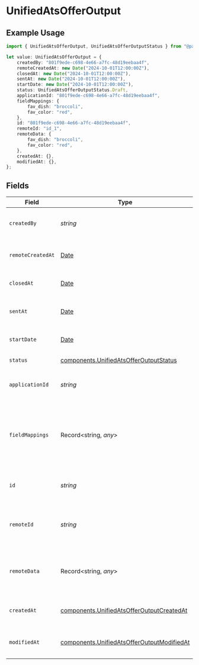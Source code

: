 # UnifiedAtsOfferOutput

## Example Usage

```typescript
import { UnifiedAtsOfferOutput, UnifiedAtsOfferOutputStatus } from "@panora/sdk/models/components";

let value: UnifiedAtsOfferOutput = {
    createdBy: "801f9ede-c698-4e66-a7fc-48d19eebaa4f",
    remoteCreatedAt: new Date("2024-10-01T12:00:00Z"),
    closedAt: new Date("2024-10-01T12:00:00Z"),
    sentAt: new Date("2024-10-01T12:00:00Z"),
    startDate: new Date("2024-10-01T12:00:00Z"),
    status: UnifiedAtsOfferOutputStatus.Draft,
    applicationId: "801f9ede-c698-4e66-a7fc-48d19eebaa4f",
    fieldMappings: {
        fav_dish: "broccoli",
        fav_color: "red",
    },
    id: "801f9ede-c698-4e66-a7fc-48d19eebaa4f",
    remoteId: "id_1",
    remoteData: {
        fav_dish: "broccoli",
        fav_color: "red",
    },
    createdAt: {},
    modifiedAt: {},
};
```

## Fields

| Field                                                                                                    | Type                                                                                                     | Required                                                                                                 | Description                                                                                              | Example                                                                                                  |
| -------------------------------------------------------------------------------------------------------- | -------------------------------------------------------------------------------------------------------- | -------------------------------------------------------------------------------------------------------- | -------------------------------------------------------------------------------------------------------- | -------------------------------------------------------------------------------------------------------- |
| `createdBy`                                                                                              | *string*                                                                                                 | :heavy_minus_sign:                                                                                       | The UUID of the creator                                                                                  | 801f9ede-c698-4e66-a7fc-48d19eebaa4f                                                                     |
| `remoteCreatedAt`                                                                                        | [Date](https://developer.mozilla.org/en-US/docs/Web/JavaScript/Reference/Global_Objects/Date)            | :heavy_minus_sign:                                                                                       | The remote creation date of the offer                                                                    | 2024-10-01T12:00:00Z                                                                                     |
| `closedAt`                                                                                               | [Date](https://developer.mozilla.org/en-US/docs/Web/JavaScript/Reference/Global_Objects/Date)            | :heavy_minus_sign:                                                                                       | The closing date of the offer                                                                            | 2024-10-01T12:00:00Z                                                                                     |
| `sentAt`                                                                                                 | [Date](https://developer.mozilla.org/en-US/docs/Web/JavaScript/Reference/Global_Objects/Date)            | :heavy_minus_sign:                                                                                       | The sending date of the offer                                                                            | 2024-10-01T12:00:00Z                                                                                     |
| `startDate`                                                                                              | [Date](https://developer.mozilla.org/en-US/docs/Web/JavaScript/Reference/Global_Objects/Date)            | :heavy_minus_sign:                                                                                       | The start date of the offer                                                                              | 2024-10-01T12:00:00Z                                                                                     |
| `status`                                                                                                 | [components.UnifiedAtsOfferOutputStatus](../../models/components/unifiedatsofferoutputstatus.md)         | :heavy_minus_sign:                                                                                       | The status of the offer                                                                                  | DRAFT                                                                                                    |
| `applicationId`                                                                                          | *string*                                                                                                 | :heavy_minus_sign:                                                                                       | The UUID of the application                                                                              | 801f9ede-c698-4e66-a7fc-48d19eebaa4f                                                                     |
| `fieldMappings`                                                                                          | Record<string, *any*>                                                                                    | :heavy_minus_sign:                                                                                       | The custom field mappings of the object between the remote 3rd party & Panora                            | {<br/>"fav_dish": "broccoli",<br/>"fav_color": "red"<br/>}                                               |
| `id`                                                                                                     | *string*                                                                                                 | :heavy_minus_sign:                                                                                       | The UUID of the offer                                                                                    | 801f9ede-c698-4e66-a7fc-48d19eebaa4f                                                                     |
| `remoteId`                                                                                               | *string*                                                                                                 | :heavy_minus_sign:                                                                                       | The remote ID of the offer in the context of the 3rd Party                                               | id_1                                                                                                     |
| `remoteData`                                                                                             | Record<string, *any*>                                                                                    | :heavy_minus_sign:                                                                                       | The remote data of the offer in the context of the 3rd Party                                             | {<br/>"fav_dish": "broccoli",<br/>"fav_color": "red"<br/>}                                               |
| `createdAt`                                                                                              | [components.UnifiedAtsOfferOutputCreatedAt](../../models/components/unifiedatsofferoutputcreatedat.md)   | :heavy_minus_sign:                                                                                       | The created date of the object                                                                           | 2024-10-01T12:00:00Z                                                                                     |
| `modifiedAt`                                                                                             | [components.UnifiedAtsOfferOutputModifiedAt](../../models/components/unifiedatsofferoutputmodifiedat.md) | :heavy_minus_sign:                                                                                       | The modified date of the object                                                                          | 2024-10-01T12:00:00Z                                                                                     |